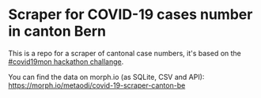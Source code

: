 Scraper for COVID-19 cases number in canton Bern
=================================================

This is a repo for a scraper of cantonal case numbers, it's based on the [#covid19mon hackathon challange](https://db.schoolofdata.ch/project/73).

You can find the data on morph.io (as SQLite, CSV and API): https://morph.io/metaodi/covid-19-scraper-canton-be
